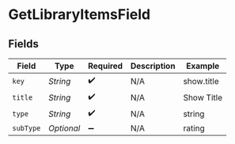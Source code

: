 # GetLibraryItemsField


## Fields

| Field              | Type               | Required           | Description        | Example            |
| ------------------ | ------------------ | ------------------ | ------------------ | ------------------ |
| `key`              | *String*           | :heavy_check_mark: | N/A                | show.title         |
| `title`            | *String*           | :heavy_check_mark: | N/A                | Show Title         |
| `type`             | *String*           | :heavy_check_mark: | N/A                | string             |
| `subType`          | *Optional<String>* | :heavy_minus_sign: | N/A                | rating             |